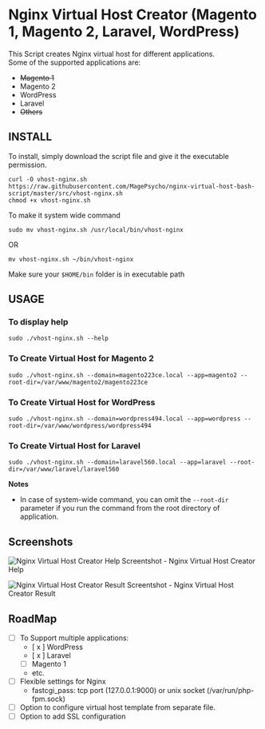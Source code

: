 # Nginx Virtual Host Creator (Magento 1, Magento 2, Laravel, WordPress)

This Script creates Nginx virtual host for different applications.  
Some of the supported applications are:  
 - ~~Magento 1~~
 - Magento 2
 - WordPress
 - Laravel
 - ~~Others~~


## INSTALL
To install, simply download the script file and give it the executable permission.
```
curl -O vhost-nginx.sh https://raw.githubusercontent.com/MagePsycho/nginx-virtual-host-bash-script/master/src/vhost-nginx.sh
chmod +x vhost-nginx.sh
```

To make it system wide command
```
sudo mv vhost-nginx.sh /usr/local/bin/vhost-nginx
```
OR 
```
mv vhost-nginx.sh ~/bin/vhost-nginx
```
Make sure your `$HOME/bin` folder is in executable path

## USAGE
### To display help
```
sudo ./vhost-nginx.sh --help
```

### To Create Virtual Host for Magento 2
```
sudo ./vhost-nginx.sh --domain=magento223ce.local --app=magento2 --root-dir=/var/www/magento2/magento223ce
```

### To Create Virtual Host for WordPress
```
sudo ./vhost-nginx.sh --domain=wordpress494.local --app=wordpress --root-dir=/var/www/wordpress/wordpress494
```

### To Create Virtual Host for Laravel
```
sudo ./vhost-nginx.sh --domain=laravel560.local --app=laravel --root-dir=/var/www/laravel/laravel560
```

**Notes**
 - In case of system-wide command, you can omit the `--root-dir` parameter if you run the command from the root directory of application. 

## Screenshots
![Nginx Virtual Host Creator Help](https://github.com/MagePsycho/nginx-virtual-host-bash-script/raw/master/docs/nginx-virtual-host-bash-script-help.png "Nginx Virtual Host Creator Help")
Screentshot - Nginx Virtual Host Creator Help

![Nginx Virtual Host Creator Result](https://github.com/MagePsycho/nginx-virtual-host-bash-script/raw/master/docs/nginx-virtual-host-bash-script-result.png "Nginx Virtual Host Creator Result")
Screentshot - Nginx Virtual Host Creator Result

## RoadMap
 - [ ] To Support multiple applications:
    - [ x ] WordPress
    - [ x ] Laravel
    - [ ] Magento 1
    - etc.
 - [ ] Flexible settings for Nginx 
    - fastcgi_pass: tcp port (127.0.0.1:9000) or unix socket (/var/run/php-fpm.sock)
 - [ ] Option to configure virtual host template from separate file.
 - [ ] Option to add SSL configuration